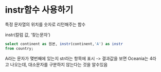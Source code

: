 # instr함수 사용하기

특정 문자열의 위치를 숫자로 리턴해주는 함수

instr\(칼럼 값, ‘찾는문자’\)

```sql
select continent as 원본, instr(continent,'A') as instr
from country;
```

A라는 문자가 몇번째에 있는지 str라는 항목에 표시 -&gt; 결과값을 보면 Oceania는 4라고 나오는데, 대소문자를 구분하지 않는다는 것을 알수있음


